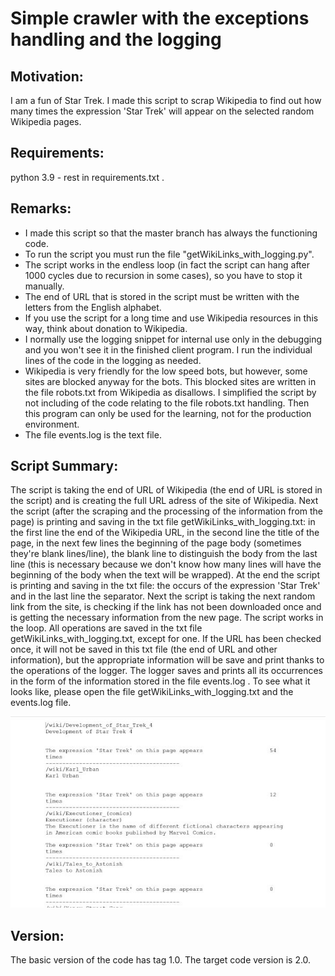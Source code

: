 # Simple crawler with the exceptions handling and the logging

## Motivation:
I am a fun of Star Trek. I made this script to scrap Wikipedia to 
find out how many times the expression 'Star Trek' will appear on 
the selected random Wikipedia pages.

## Requirements: 
python 3.9 - rest in requirements.txt .

## Remarks:
- I made this script so that the master branch has always the functioning 
  code. 
- To run the script you must run the file 
  "getWikiLinks_with_logging.py". 
- The script works in the endless loop (in fact the script can hang 
  after 1000 cycles due to recursion in some cases), so you have to 
  stop it manually. 
- The end of URL that is stored in the script must be written with 
  the letters from the English alphabet. 
- If you use the script for a long time and use Wikipedia resources in 
  this way, think about donation to Wikipedia. 
- I normally use the logging snippet for internal use only in 
  the debugging and you won't see it in the finished client program. 
  I run the individual lines of the code in the logging as needed.
- Wikipedia is very friendly for the low speed bots, but however, some 
  sites are blocked anyway for the bots. This blocked sites are written
  in the file robots.txt from Wikipedia as disallows. I simplified 
  the script by not including of the code relating to the file 
  robots.txt handling. Then this program can only be used for 
  the learning, not for the production environment.
- The file events.log is the text file.

## Script Summary:
The script is taking the end of URL of Wikipedia (the end of URL is 
stored in the script) and is creating the full URL adress of the site 
of Wikipedia. Next the script (after the scraping and the processing 
of the information from the page) is printing and saving in the txt 
file getWikiLinks_with_logging.txt: in the first line the end of 
the Wikipedia URL, in the second line the title of the page, in 
the next few lines the beginning of the page body (sometimes they're 
blank lines/line), the blank line to distinguish the body from 
the last line (this is necessary because we don't know how many lines 
will have the beginning of the body when the text will be wrapped). 
At the end the script is printing and saving in the txt file: 
the occurs of the expression 'Star Trek' and in the last line 
the separator. Next the script is taking the next random link from 
the site, is checking if the link has not been downloaded once and is 
getting the necessary information from the new page. The script works 
in the loop. All operations are saved in the txt file 
getWikiLinks_with_logging.txt, except for one. If the URL has been 
checked once, it will not be saved in this txt file (the end of URL 
and other information), but the appropriate information will be save 
and print thanks to the operations of the logger. The logger saves and 
prints all its occurrences in the form of the information stored in 
the file events.log . To see what it looks like, please open the file 
getWikiLinks_with_logging.txt and the events.log file.

<img src="https://github.com/OliverWisn/crawler_logging/blob/master/images/demo_1.jpg" width=1000>

## Version:
The basic version of the code has tag 1.0.
The target code version is 2.0.
